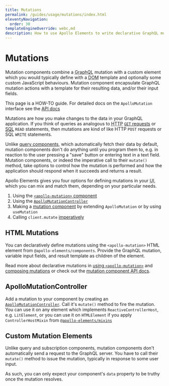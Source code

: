 ```yaml
---
title: Mutations
permalink: /guides/usage/mutations/index.html
eleventyNavigation:
  order: 30
templateEngineOverride: webc,md
description: How to use Apollo Elements to write declarative GraphQL mutation web components
---
```


# Mutations

Mutation components combine a <abbr title="Graph query language">GraphQL</abbr> 
mutation with a custom element which you would typically define with a <abbr 
  title="document object model">DOM</abbr> template and optionally some custom 
JavaScript behaviours. Mutation component encapsulate GraphQL mutation actions 
with a template for their resulting data, and/or their input fields.

<inline-notification type="tip">

This page is a HOW-TO guide. For detailed docs on the `ApolloMutation` interface 
see the [API docs](/api/core/interfaces/mutation/)

</inline-notification>

Mutations are how you make changes to the data in your GraphQL application. If 
you think of queries as analogous to <abbr title="hypertext transfer 
  protocol">HTTP</abbr> [`GET` 
requests](https://www.wikiwand.com/en/Hypertext_Transfer_Protocol#/Request_methods) 
or <abbr title="structured query 
  language">[SQL](https://www.wikiwand.com/en/SQL)</abbr> `READ` statements, 
then mutations are kind of like HTTP `POST` requests or SQL `WRITE` statements.

Unlike [query components](/guides/usage/queries/), which automatically fetch 
their data by default, mutation components don't do anything until you program 
them to, e.g. in reaction to the user pressing a "save" button or entering text 
in a text field. Mutation components, or indeed the imperative call to their 
`mutate()` method, take options to control how the mutation is performed and how 
the application should respond when it succeeds and returns a result.

Apollo Elements gives you four options for defining mutations in your <abbr 
  title="user interface">UI</abbr>, which you can mix and match them, depending 
on your particular needs.

1. Using the [`<apollo-mutation>` component](#with-apollo-mutation)
2. Using the [`ApolloMutationController`](#apollomutationcontroller)
3. Making a [mutation component](#mutation-components) by extending 
`ApolloMutation` or by using `useMutation`
4. Calling `client.mutate` [imperatively](#imperative-mutations)


## HTML Mutations

<!-- maintain links to the old heading -->
<a id="with-apollo-mutation"></a>

You can declaratively define mutations using the `<apollo-mutation>` HTML 
element from `@apollo-elements/components`. Provide the GraphQL mutation, 
variable input fields, and result template as children of the element.

<code-copy>
  <template webc:raw>

  ```html
  <apollo-mutation>
    <script type="application/graphql">
      mutation AddUser($name: String) {
        addUser(name: $name) {
          id name
        }
      }
    </script>

  <label for="username">Name</label>
  <input id="username" data-variable="name"/>

  <button trigger>Add User</button>

    <template>
    <slot></slot>
    <template type="if" if="{{ data }}">
    <p>{{ data.user.name }} added!</p>
    </template>
    </template>
  </apollo-mutation>
  ```

  </template>
</code-copy>

Read more about declarative mutations in [using `<apollo-mutation>`](./html/) and [composing mutations](./composition/) or check out the [mutation component API docs](/api/components/apollo-mutation/).

## ApolloMutationController

Add a mutation to your component by creating an [`ApolloMutationController`](/api/core/controllers/mutation/). Call it's `mutate()` method to fire the mutation. You can use it on any element which implements `ReactiveControllerHost`, e.g. `LitElement`, or you can use it on `HTMLElement` if you apply `ControllerHostMixin` from [`@apollo-elements/mixins`](/api/libraries/mixins/controller-host-mixin/)

<code-copy>
  <template webc:raw>

  ```js
  import { LitElement, html } from 'lit';
  import { ApolloMutationController } from '@apollo-elements/core';

  export class MutatingElement extends LitElement {
    mutation = new ApolloMutationController(this, AddUserMutation);

    render() { /*...*/ }

    onClickSubmit() {
      this.mutation.mutate();
    }
  }
  ```

  </template>
</code-copy>

## Custom Mutation Elements

<!-- maintain links to the old heading -->
<a id="mutation-components"></a>

Unlike query and subscription components, mutation components don't automatically send a request to the GraphQL server. You have to call their `mutate()` method to issue the mutation, typically in response to some user input.

As such, you can only expect your component's `data` property to be truthy once the mutation resolves.

<code-tabs collection="libraries" default-tab="lit">
  <code-tab @tab="$data.codeTabs.html">
    <template webc:raw>

  ```html
  <apollo-mutation>
    <template>
      <p-card>
        <h2 slot="heading">Add User</h2>

        <dl ?hidden="{{ !data }}">
          <dt>Name</dt>  <dd>{{ data.name }}</dd>
          <dt>Added</dt> <dd>{{ dateString(data.timestamp) }}</dd>
        </dl>

        <slot slot="actions"></slot>
      </p-card>
    </template>

    <mwc-textfield outlined
        label="User Name"
        data-variable="name"></mwc-textfield>

    <mwc-button label="Add User" trigger></mwc-button>
  </apollo-mutation>

  <script>
    document.currentScript.getRootNode()
      .querySelector('apollo-mutation')
      .extras = {
        dateString(timestamp) {
          return new Date(timestamp).toDateString();
        }
      }
  </script>
  ```

    </template>
  </code-tab>
  <code-tab @tab="$data.codeTabs.mixins">

  ```ts
  import type { ResultOf, VariablesOf } from '@graphql-typed-document-node/core';

  import { ApolloMutationMixin } from '@apollo-elements/mixins/apollo-mutation-mixin';

  import { AddUserMutation } from './AddUser.mutation.graphql';

  const template = document.createElement('template');
  template.innerHTML = `
    <p-card>
      <h2 slot="heading">Add User</h2>

      <dl hidden>
        <dt>Name</dt>  <dd data-field="name"></dd>
        <dt>Added</dt> <dd data-field="timestamp"></dd>
      </dl>

      <mwc-textfield slot="actions" label="User Name" outlined></mwc-textfield>
      <mwc-button slot="actions" label="Add User"></mwc-button>
    </p-card>
  `;

  export class AddUserElement extends ApolloMutation<typeof AddUserMutation> {
    mutation = AddUserMutation;

    #data: ResultOf<typeof AddUserMutation>;
    get data(): ResultOf<typeof AddUserMutation> { return this.#data; }
    set data(data: ResultOf<typeof AddUserMutation>) { this.render(this.#data = data); }

    $(selector) { return this.shadowRoot.querySelector(selector); }

    constructor() {
      super();
      this
        .attachShadow({ mode: 'open' })
        .append(template.content.cloneNode(true));
      this.onInput = this.onInput.bind(this);
      this.$('mwc-textfield').addEventListener('click', this.onInput);
      this.$('mwc-button').addEventListener('click', () => this.mutate());
    }

    onInput({ target: { value: name } }) {
      this.variables = { name };
    }

    render(data) {
      this.$('dl').hidden = !!data;
      if (data) {
        const timestamp = new Date(data.timestamp).toDateString();
        const { name } = data;
        for (const [key, value] of Object.entries({ name, timestamp })
          this.$(`[data-field="${key}"]`).textContent = value;
      }
    }
  }

  customElements.define('add-user', component(AddUser));
  ```

  </code-tab>
  <code-tab @tab="$data.codeTabs.lit">

  ```ts
  import { ApolloMutationController } from '@apollo-elements/core';
  import { html, TemplateResult } from 'lit';
  import { customElement } from 'lit/decorators.js';

  import { AddUserMutation } from './AddUser.mutation.graphql';

  @customElement('add-user')
  export class AddUserElement extends LitElement {
    mutation = new ApolloMutationController(this, AddUserMutation);

    render(): TemplateResult {
      const name = this.mutation.data.name ?? '';
      const timestamp =
          !this.mutation.data ? ''
        : new Date(this.mutation.data.timestamp).toDateString();

      return html`
        <p-card>
          <h2 slot="heading">Add User</h2>

          <dl ?hidden="${!this.data}">
            <dt>Name</dt>  <dd>${name}</dd>
            <dt>Added</dt> <dd>${timestamp}</dd>
          </dl>

          <mwc-textfield slot="actions"
              label="User Name"
              outlined
              @input="${this.onInput}"></mwc-textfield>
          <mwc-button slot="actions"
              label="Add User"
              @input="${() => this.mutation.mutate()}"></mwc-button>
        </p-card>
      `;
    }

    onInput({ target: { value: name } }) {
      this.mutation.variables = { name };
    }
  }
  ```

  </code-tab>
  <code-tab @tab="$data.codeTabs.fast">

  ```ts
  import type { Binding, ViewTemplate } from '@microsoft/fast-element';

  import { ApolloMutationBehavior } from '@apollo-elements/fast';

  import { FASTElement, customElement, html } from '@microsoft/fast-element';

  import { AddUserMutation } from './AddUser.mutation.graphql';

  const getName: Binding<AddUserElement> =
     x =>
       x.mutation.data?.name ?? ''

  const getTimestamp: Binding<AddUserElement> =
    x =>
      x.mutation.data ? new Date(x.mutation.data.timestamp).toDateString() : '';

  const setVariables: Binding<AddUserElement) =
    (x, { target: { value: name } }) => {
      x.mutation.variables = { name };
    }

  const template: ViewTemplate<AddUserElement> = html`
    <fast-card>
      <h2>Add User</h2>

      <dl ?hidden="${x => !x.mutation.data}">
        <dt>Name</dt>  <dd>${getName}</dd>
        <dt>Added</dt> <dd>${getTimestamp}</dd>
      </dl>

      <fast-text-field @input="${setVariables}">User Name</fast-text-field>
      <fast-button @input="${x => x.mutation.mutate()}">Add User</fast-button>
    </fast-card>
  `;
  @customElement({ name: 'add-user' template })
  export class AddUserElement extends FASTElement {
    mutation = new ApolloMutationBehavior(this, AddUserMutation);
  }
  ```

  </code-tab>
  <code-tab @tab="$data.codeTabs.haunted">

  ```ts
  import { useMutation } from '@apollo-elements/haunted/useMutation';
  import { useState, component, html } from 'haunted';
  import { AddUserMutation } from './AddUser.mutation.graphql';

  function AddUser() {
    const [addUser, { called, data }] = useMutation(AddUserMutation);
    const [variables, setVariables] = useState({ });

    const onInput = event => setVariables({ name: event.target.value }));

    const name = data.name ?? '';
    const timestamp = data ? new Date(data.timestamp).toDateString() : '';

    return html`
      <p-card>
        <h2 slot="heading">Add User</h2>

        <dl ?hidden="${!data}">
          <dt>Name</dt>  <dd>${name}</dd>
          <dt>Added</dt> <dd>${timestamp}</dd>
        </dl>

        <mwc-textfield slot="actions"
            label="User Name"
            outlined
            @input="${onInput}"></mwc-textfield>
        <mwc-button slot="actions"
            label="Add User"
            @input="${() => addUser({ variables })}"></mwc-button>
      </p-card>
    `;
  }

  customElements.define('add-user', component(AddUser));
  ```

  </code-tab>
  <code-tab @tab="$data.codeTabs.atomico">

  ```tsx
  import { useMutation } from '@apollo-elements/atomico/useMutation';
  import { useState, c } from 'atomico';
  import { AddUserMutation } from './AddUser.mutation.graphql';

  function AddUser() {
    const [addUser, { called, data }] = useMutation(AddUserMutation);
    const [variables, setVariables] = useState({ });

    const onInput = event => setVariables({ name: event.target.value }));

    const name = data.name ?? '';
    const timestamp = data ? new Date(data.timestamp).toDateString() : '';

    return (
      <host shadowDom>
        <p-card>
          <h2 slot="heading">Add User</h2>
          <dl hidden={!data}>
            <dt>Name</dt>  <dd>${name}</dd>
            <dt>Added</dt> <dd>${timestamp}</dd>
          </dl>
          <mwc-textfield slot="actions"
              label="User Name"
              outlined
              oninput={onInput}></mwc-textfield>
          <mwc-button slot="actions"
              label="Add User"
              oninput={() => addUser({ variables })}></mwc-button>
        </p-card>
      </host>
    );
  }

  customElements.define('add-user', c(AddUser));
  ```

  </code-tab>
  <code-tab @tab="$data.codeTabs.hybrids">

  ```ts
  import { mutation, define, html } from '@apollo-elements/hybrids';

  import { AddUserMutation } from './AddUser.mutation.graphql';

  type AddUserElement = {
    mutation: ApolloMutationController<typeof AddUserMutation>;
  }

  const onInput =
    (host, event) =>
      setVariables({ name: event.target.value }));

  const mutate =
    host =>
      host.mutate();

  define<AddUserElement>('add-user', {
    mutation: mutation(AddUserMutation),
    render: ({ mutation }) => {
      const name = mutation.data?.name ?? '';
      const timestamp = mutation.data ? new Date(mutation.data.timestamp).toDateString() : '';
      return html`
        <p-card>
          <h2 slot="heading">Add User</h2>

          <dl ?hidden="${!mutation.data}">
            <dt>Name</dt>  <dd>${name}</dd>
            <dt>Added</dt> <dd>${timestamp}</dd>
          </dl>

          <mwc-textfield slot="actions"
              label="User Name"
              outlined
              @input="${onInput}"></mwc-textfield>
          <mwc-button slot="actions"
              label="Add User"
              @input="${mutate}"></mwc-button>
        </p-card>
      `;
    },
  })
  ```

  </code-tab>
</code-tabs>

The key here is the `<mwc-button>` element which, on click, calls the element's 
`mutate()` method. Until the user clicks that button and the mutation resolves, 
the element will have a null `data` property, and therefore the `<dl>` element 
which displays the mutation result will remain hidden.

## Imperative Mutations

You don't need to define a component in order to issue a mutation. The Apollo 
client instance has a `mutate()` method which you can call imperatively at any 
time. This is good for one-off actions, or for when you want to issue a mutation 
programatically, i.e. not in response to a user action.

<code-copy>

  ```ts
  onClickSubmit() {
    const { data, error, loading } =
      await this.client.mutate({ mutation, variables });
  }
  ```

</code-copy>

## Mutation Variables

Set the `variables` DOM property on your mutation component using JavaScript:

<code-copy>

  ```ts
  document.querySelector('add-user-mutation-element').variables = { name: 'Yohanan' };
  ```

</code-copy>

Or call your element's `mutate()` method with a `variables` argument:

<code-copy>

  ```ts
  document.querySelector('add-user-mutation-element').mutate({
    variables: {
      name: 'Reish Lakish',
    },
  });
  ```

</code-copy>

## Optimistic UI

Apollo client provides us with a feature called [optimistic 
UI](https://www.apollographql.com/docs/react/performance/optimistic-ui/) which 
lets us calculate the *expected* result of a mutation before the GraphQL server 
responds. Set the `optimisticResponse` property on your element to take 
advantage of this. The value of `optimisticResponse` can either be an object 
which represents the expected result value of the mutation, or it can be a 
function which takes a single argument `vars` (the variables for the mutation) 
and return a result object.

```ts
import type { AddUserMutationVariables, AddUserMutationData } from '../generated-schema';
const el = document.querySelector('add-user-mutation-element');
el.optimisticResponse =
  (vars: AddUserMutationVariables): AddUserMutationData => ({
    addUser: {
      data: {
        name: vars.name,
      },
    },
  });
```

## Reacting to Updates

Often, you don't just want to fire a mutation and leave it at that, but you want 
the results of your mutation to update the state of the application as well. In 
the case of our `AddUser` example, we might want to update an existing query for 
list of users.

### Refetch Queries

If you specify the `refetchQueries` property, Apollo client will automatically 
refetch all the queries you list.

```ts
const el = document.querySelector('add-user-mutation-element');
el.refetchQueries = ['UsersQuery'];
```

If you also set the boolean property `awaitRefetchQueries`, then the mutation 
component won't set it's `data` and `loading` properties until after the 
specified queries are also resolved.

You can set the `refetch-queries` attribute as a comma-separated list as well

```html
<add-user-mutation-element
  refetch-queries="UsersQuery,FriendsListQuery"
></add-user-mutation-element>
```

### Updater Function

For more performant and customizable updates, you can define a [mutation update 
function](https://www.apollographql.com/docs/react/data/mutations/#updating-the-cache-after-a-mutation). 
See the [cache management guide](/guides/usage/mutations/cache-management/) for 
more info.

## Next Steps

Read about the [`<apollo-mutation>` HTML 
element](/guides/usage/mutations/html/),
dive into the [`ApolloMutation` API](/api/core/interfaces/mutation/) and 
[component lifecycle](/api/core/interfaces/mutation/lifecycle/)
or continue on to the [subscriptions guide](/guides/usage/subscriptions/).
